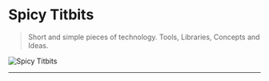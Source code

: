 # Spicy Titbits

> Short and simple pieces of technology. Tools, Libraries, Concepts and Ideas.

![Spicy Titbits](./assets/SpicyTitbits.jpeg)

---
